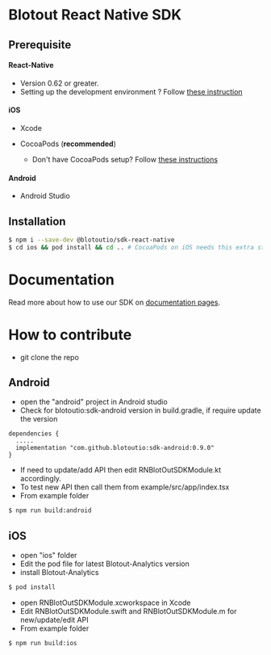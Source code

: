 # Blotout React Native SDK

## Prerequisite

#### React-Native

- Version 0.62 or greater.
- Setting up the development environment ? Follow [these instruction](https://reactnative.dev/docs/environment-setup)

#### iOS

- Xcode

- CocoaPods (**recommended**)
  - Don't have CocoaPods setup? Follow [these instructions](https://facebook.github.io/react-native/docs/integration-with-existing-apps#configuring-cocoapods-dependencies)

#### Android

- Android Studio

## Installation

```bash
$ npm i --save-dev @blotoutio/sdk-react-native
$ cd ios && pod install && cd .. # CocoaPods on iOS needs this extra step
```

# Documentation

Read more about how to use our SDK on [documentation pages](https://docs-react-native.blotout.io).

# How to contribute

- git clone the repo

## Android

- open the "android" project in Android studio
- Check for blotoutio:sdk-android version in build.gradle, if require update the version

```
dependencies {
  .....
  implementation "com.github.blotoutio:sdk-android:0.9.0"
}
```

- If need to update/add API then edit RNBlotOutSDKModule.kt accordingly.
- To test new API then call them from example/src/app/index.tsx
- From example folder

```bash
$ npm run build:android
```

## iOS

- open "ios" folder
- Edit the pod file for latest Blotout-Analytics version
- install Blotout-Analytics

```bash
$ pod install
```

- open RNBlotOutSDKModule.xcworkspace in Xcode
- Edit RNBlotOutSDKModule.swift and RNBlotOutSDKModule.m for new/update/edit API
- From example folder

```bash
$ npm run build:ios
```
